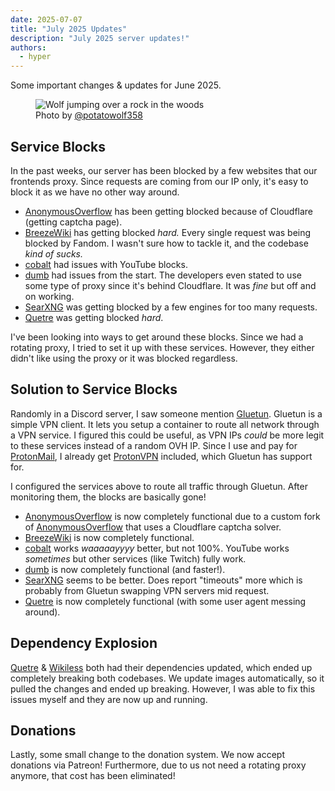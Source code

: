 ```yaml
---
date: 2025-07-07
title: "July 2025 Updates"
description: "July 2025 server updates!"
authors:
  - hyper
---
```

Some important changes & updates for June 2025.
<!-- more -->

<figure markdown="span">
  <img alt="Wolf jumping over a rock in the woods" src="{{ config.site_url }}assets/images/blog/19/1.jpg">
  <figcaption>Photo by <a href="https://x.com/potatowolf358/status/1942550745967903225/photo/1">@potatowolf358</a></figcaption>
</figure>

## Service Blocks
In the past weeks, our server has been blocked by a few websites that our frontends proxy. Since requests are coming from our IP only, it's easy to block it as we have no other way around.

* [AnonymousOverflow](https://overflow.canine.tools/) has been getting blocked because of Cloudflare (getting captcha page).
* [BreezeWiki](https://breeze.canine.tools/) has getting blocked *hard.* Every single request was being blocked by Fandom. I wasn't sure how to tackle it, and the codebase *kind of sucks.*
* [cobalt](https://cobalt.canine.tools/) had issues with YouTube blocks.
* [dumb](https://dumb.canine.tools/) had issues from the start. The developers even stated to use some type of proxy since it's behind Cloudflare. It was *fine* but off and on working.
* [SearXNG](https://search.canine.tools/) was getting blocked by a few engines for too many requests.
* [Quetre](https://quetre.canine.tools/) was getting blocked *hard*.

I've been looking into ways to get around these blocks. Since we had a rotating proxy, I tried to set it up with these services. However, they either didn't like using the proxy or it was blocked regardless.

## Solution to Service Blocks
Randomly in a Discord server, I saw someone mention [Gluetun](https://github.com/qdm12/gluetun). Gluetun is a simple VPN client. It lets you setup a container to route all network through a VPN service. I figured this could be useful, as VPN IPs *could* be more legit to these services instead of a random OVH IP. Since I use and pay for [ProtonMail](https://protonmail.com), I already get [ProtonVPN](https://protonvpn.com/) included, which Gluetun has support for.

I configured the services above to route all traffic through Gluetun. After monitoring them, the blocks are basically gone!

* [AnonymousOverflow](https://overflow.canine.tools/) is now completely functional due to a custom fork of [AnonymousOverflow](https://git.ngn.tf/ngn/anonymous_overflow) that uses a Cloudflare captcha solver.
* [BreezeWiki](https://breeze.canine.tools/) is now completely functional.
* [cobalt](https://cobalt.canine.tools/) works *waaaaayyyy* better, but not 100%. YouTube works *sometimes* but other services (like Twitch) fully work.
* [dumb](https://dumb.canine.tools/) is now completely functional (and faster!).
* [SearXNG](https://search.canine.tools/) seems to be better. Does report "timeouts" more which is probably from Gluetun swapping VPN servers mid request.
* [Quetre](https://quetre.canine.tools/) is now completely functional (with some user agent messing around).

## Dependency Explosion
[Quetre](https://quetre.canine.tools/) & [Wikiless](https://wikiless.canine.tools/) both had their dependencies updated, which ended up completely breaking both codebases. We update images automatically, so it pulled the changes and ended up breaking. However, I was able to fix this issues myself and they are now up and running.

## Donations
Lastly, some small change to the donation system. We now accept donations via Patreon! Furthermore, due to us not need a rotating proxy anymore, that cost has been eliminated!